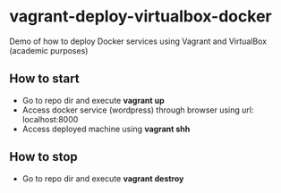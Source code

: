 # vagrant-deploy-virtualbox-docker
Demo of how to deploy Docker services using Vagrant and VirtualBox (academic purposes)

## How to start
- Go to repo dir and execute **vagrant up**
- Access docker service (wordpress) through browser using url: localhost:8000
- Access deployed machine using **vagrant shh**

## How to stop
- Go to repo dir and execute **vagrant destroy**
